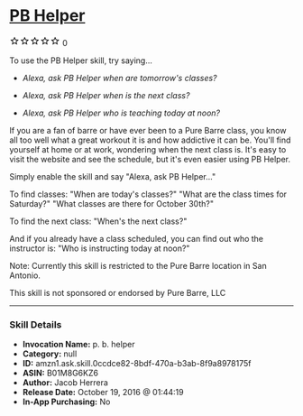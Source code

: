 # [PB Helper](http://alexa.amazon.com/#skills/amzn1.ask.skill.0ccdce82-8bdf-470a-b3ab-8f9a8978175f)
![0 stars](../../images/ic_star_border_black_18dp_1x.png)![0 stars](../../images/ic_star_border_black_18dp_1x.png)![0 stars](../../images/ic_star_border_black_18dp_1x.png)![0 stars](../../images/ic_star_border_black_18dp_1x.png)![0 stars](../../images/ic_star_border_black_18dp_1x.png) 0

To use the PB Helper skill, try saying...

* *Alexa, ask PB Helper when are tomorrow's classes?*

* *Alexa, ask PB Helper when is the next class?*

* *Alexa, ask PB Helper who is teaching today at noon?*

If you are a fan of barre or have ever been to a Pure Barre class, you know all too well what a great workout it is and how addictive it can be.  You'll find yourself at home or at work, wondering when the next class is.  It's easy to visit the website and see the schedule, but it's even easier using PB Helper.  

Simply enable the skill and say "Alexa, ask PB Helper..."

To find classes:
"When are today's classes?"
"What are the class times for Saturday?"
"What classes are there for October 30th?"

To find the next class:
"When's the next class?"

And if you already have a class scheduled, you can find out who the instructor is:
"Who is instructing today at noon?"

Note:  Currently this skill is restricted to the Pure Barre location in San Antonio.

This skill is not sponsored or endorsed by Pure Barre, LLC

***

### Skill Details

* **Invocation Name:** p. b. helper
* **Category:** null
* **ID:** amzn1.ask.skill.0ccdce82-8bdf-470a-b3ab-8f9a8978175f
* **ASIN:** B01M8G6KZ6
* **Author:** Jacob Herrera
* **Release Date:** October 19, 2016 @ 01:44:19
* **In-App Purchasing:** No

